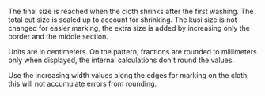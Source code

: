 The final size is reached when the cloth shrinks after the first washing. The
total cut size is scaled up to account for shrinking. The kusi size is not
changed for easier marking, the extra size is added by increasing only the
border and the middle section.

Units are in centimeters. On the pattern, fractions are rounded to millimeters
only when displayed, the internal calculations don't round the values.

Use the increasing width values along the edges for marking on the cloth, this
will not accumulate errors from rounding.
